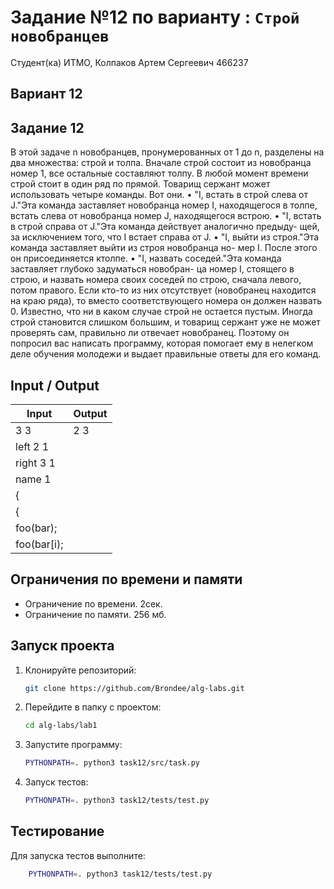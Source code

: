 # Задание №12 по варианту : `Строй новобранцев`

Студент(ка) ИТМО, Колпаков Артем Сергеевич 466237

## Вариант 12

## Задание 12

В этой задаче n новобранцев, пронумерованных от 1 до n, разделены на два
множества: строй и толпа. Вначале строй состоит из новобранца номер 1, все
остальные составляют толпу. В любой момент времени строй стоит в один ряд по
прямой. Товарищ сержант может использовать четыре команды. Вот они.
• "I, встать в строй слева от J."Эта команда заставляет новобранца номер I,
находящегося в толпе, встать слева от новобранца номер J, находящегося
встрою.
• "I, встать в строй справа от J."Эта команда действует аналогично предыду-
щей, за исключением того, что I встает справа от J.
• "I, выйти из строя."Эта команда заставляет выйти из строя новобранца но-
мер I. После этого он присоединяется ктолпе.
• "I, назвать соседей."Эта команда заставляет глубоко задуматься новобран-
ца номер I, стоящего в строю, и назвать номера своих соседей по строю,
сначала левого, потом правого. Если кто-то из них отсутствует (новобранец
находится на краю ряда), то вместо соответствующего номера он должен
назвать 0.
Известно, что ни в каком случае строй не остается пустым. Иногда строй
становится слишком большим, и товарищ сержант уже не может проверять сам,
правильно ли отвечает новобранец. Поэтому он попросил вас написать программу,
которая помогает ему в нелегком деле обучения молодежи и выдает правильные
ответы для его команд.

## Input / Output

| Input       | Output |
| ----------- | ------ |
| 3 3         | 2 3    |
| left 2 1    |
| right 3 1   |
| name 1      |
| {           |
| {           |
| foo(bar);   |
| foo(bar[i); |

## Ограничения по времени и памяти

- Ограничение по времени. 2сек.
- Ограничение по памяти. 256 мб.

## Запуск проекта

1. Клонируйте репозиторий:
   ```bash
   git clone https://github.com/Brondee/alg-labs.git
   ```
2. Перейдите в папку с проектом:
   ```bash
   cd alg-labs/lab1
   ```
3. Запустите программу:

   ```bash
   PYTHONPATH=. python3 task12/src/task.py
   ```

4. Запуск тестов:

   ```bash
   PYTHONPATH=. python3 task12/tests/test.py

   ```

## Тестирование

Для запуска тестов выполните:

```bash
    PYTHONPATH=. python3 task12/tests/test.py
```

